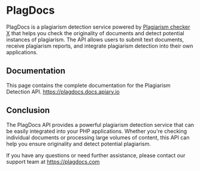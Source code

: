# PlagDocs

PlagDocs is a plagiarism detection service powered by [Plagiarism checker X](https://plagiarismcheckerx.com) that helps you check the originality of documents and detect potential instances of plagiarism. The API allows users to submit text documents, receive plagiarism reports, and integrate plagiarism detection into their own applications.

## Documentation
This page contains the complete documentation for the Plagiarism Detection API.
https://plagdocs.docs.apiary.io

## Conclusion
The PlagDocs API provides a powerful plagiarism detection service that can be easily integrated into your PHP applications. Whether you're checking individual documents or processing large volumes of content, this API can help you ensure originality and detect potential plagiarism.

If you have any questions or need further assistance, please contact our support team at https://plagdocs.com